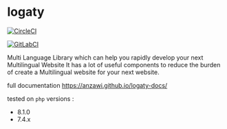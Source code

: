 # logaty

[![CircleCI](https://circleci.com/gh/anzawi/logaty/tree/master.svg?style=svg)](https://circleci.com/gh/anzawi/logaty/tree/master)

[![GitLabCI](https://gitlab.com/anzawi/logaty/badges/master/pipeline.svg)](https://gitlab.com/anzawi/logaty/)


Multi Language Library which can help you rapidly develop your next Multilingual Website 
It has a lot of useful components to reduce the burden of create a Multilingual website for your next website.


full documentation https://anzawi.github.io/logaty-docs/


tested on `php` versions :
- 8.1.0
- 7.4.x
